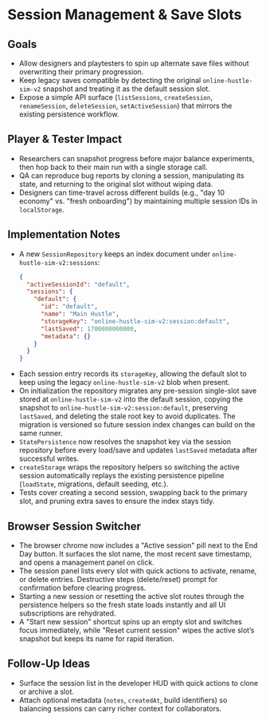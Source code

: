 # Session Management & Save Slots

## Goals
- Allow designers and playtesters to spin up alternate save files without overwriting their primary progression.
- Keep legacy saves compatible by detecting the original `online-hustle-sim-v2` snapshot and treating it as the default session slot.
- Expose a simple API surface (`listSessions`, `createSession`, `renameSession`, `deleteSession`, `setActiveSession`) that mirrors the existing persistence workflow.

## Player & Tester Impact
- Researchers can snapshot progress before major balance experiments, then hop back to their main run with a single storage call.
- QA can reproduce bug reports by cloning a session, manipulating its state, and returning to the original slot without wiping data.
- Designers can time-travel across different builds (e.g., "day 10 economy" vs. "fresh onboarding") by maintaining multiple session IDs in `localStorage`.

## Implementation Notes
- A new `SessionRepository` keeps an index document under `online-hustle-sim-v2:sessions`:
  ```json
  {
    "activeSessionId": "default",
    "sessions": {
      "default": {
        "id": "default",
        "name": "Main Hustle",
        "storageKey": "online-hustle-sim-v2:session:default",
        "lastSaved": 1700000000000,
        "metadata": {}
      }
    }
  }
  ```
- Each session entry records its `storageKey`, allowing the default slot to keep using the legacy `online-hustle-sim-v2` blob when present.
- On initialization the repository migrates any pre-session single-slot save stored at `online-hustle-sim-v2` into the default session, copying the snapshot to `online-hustle-sim-v2:session:default`, preserving `lastSaved`, and deleting the stale root key to avoid duplicates. The migration is versioned so future session index changes can build on the same runner.
- `StatePersistence` now resolves the snapshot key via the session repository before every load/save and updates `lastSaved` metadata after successful writes.
- `createStorage` wraps the repository helpers so switching the active session automatically replays the existing persistence pipeline (`loadState`, migrations, default seeding, etc.).
- Tests cover creating a second session, swapping back to the primary slot, and pruning extra saves to ensure the index stays tidy.

## Browser Session Switcher
- The browser chrome now includes a "Active session" pill next to the End Day button. It surfaces the slot name, the most recent save timestamp, and opens a management panel on click.
- The session panel lists every slot with quick actions to activate, rename, or delete entries. Destructive steps (delete/reset) prompt for confirmation before clearing progress.
- Starting a new session or resetting the active slot routes through the persistence helpers so the fresh state loads instantly and all UI subscriptions are rehydrated.
- A "Start new session" shortcut spins up an empty slot and switches focus immediately, while "Reset current session" wipes the active slot’s snapshot but keeps its name for rapid iteration.

## Follow-Up Ideas
- Surface the session list in the developer HUD with quick actions to clone or archive a slot.
- Attach optional metadata (`notes`, `createdAt`, build identifiers) so balancing sessions can carry richer context for collaborators.
